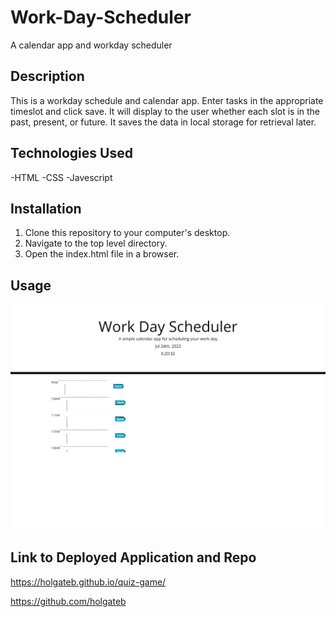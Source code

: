 # Work-Day-Scheduler
A calendar app and workday scheduler

## Description

This is a workday schedule and calendar app. Enter tasks in the appropriate timeslot and click save. It will display to the user whether each slot is in the past, present, or future. It saves the data in local storage for retrieval later.

## Technologies Used

-HTML
-CSS
-Javescript

## Installation

1. Clone this repository to your computer's desktop.
2. Navigate to the top level directory.
3. Open the index.html file in a browser.

## Usage

![Screenshot of Application](./assets/images/screenshot.png)

## Link to Deployed Application and Repo

https://holgateb.github.io/quiz-game/

https://github.com/holgateb